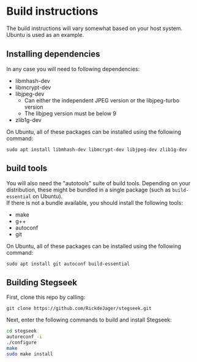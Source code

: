 # Build instructions

The build instructions will vary somewhat based on your host system. Ubuntu is used as an example.

## Installing dependencies
In any case you will need to following dependencies:

* libmhash-dev
* libmcrypt-dev
* libjpeg-dev
  * Can either the independent JPEG version or the libjpeg-turbo version
  * The libjpeg version must be below 9 
* zlib1g-dev

On Ubuntu, all of these packages can be installed using the following command:

```
sudo apt install libmhash-dev libmcrypt-dev libjpeg-dev zlib1g-dev
```

## build tools
You will also need the "autotools" suite of build tools. Depending on your distribution, these might be bundled in a single package (such as `build-essential` on Ubuntu).  
If there is not a bundle available, you should install the following tools:  

* make
* g++
* autoconf
* git


On Ubuntu, all of these packages can be installed using the following command:

```
sudo apt install git autoconf build-essential
```

## Building Stegseek

First, clone this repo by calling:
```
git clone https://github.com/RickdeJager/stegseek.git
```

Next, enter the following commands to build and install Stegseek:

```bash
cd stegseek
autoreconf -i
./configure
make
sudo make install
```
